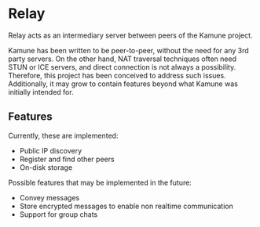# Relay

Relay acts as an intermediary server between peers of the Kamune project.

Kamune has been written to be peer-to-peer, without the need for any 3rd party
servers. On the other hand, NAT traversal techniques often need STUN or ICE
servers, and direct connection is not always a possibility. Therefore, this
project has been conceived to address such issues. Additionally, it may grow to
contain features beyond what Kamune was initially intended for.

## Features

Currently, these are implemented:

- Public IP discovery
- Register and find other peers
- On-disk storage

Possible features that may be implemented in the future:

- Convey messages
- Store encrypted messages to enable non realtime communication
- Support for group chats
